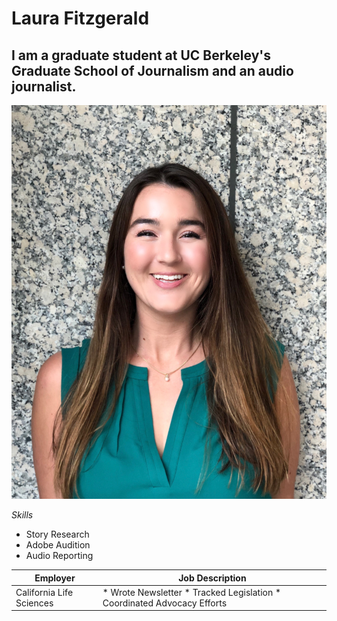 # Laura Fitzgerald
## I am a graduate student at UC Berkeley's Graduate School of Journalism and an audio journalist.

!['laura','headshot'](/Headshot.jpg)

*Skills*
* Story Research
* Adobe Audition
* Audio Reporting

| Employer | Job Description |
| -------- | --------------- |
| California Life Sciences |  * Wrote Newsletter * Tracked Legislation * Coordinated Advocacy Efforts |

